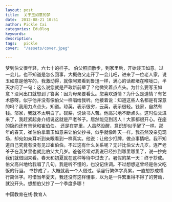 ```yaml
---
layout: post  
title:  关于玉如意的梦  
date:  2012-08-21 10:51  
author: Pickle Cai  
categories: EduBlog  
keywords: 
description:   
tags:	pickle   
cover:  "/assets/cover.jpeg"  

---  
```

    
 梦到伯父很年轻，六七十的样子。 	      伯父照旧散步，到家里后，开始谈玉如意。过一会儿，也不知道是怎么回事，大概伯父走开了一会儿吧，进来了一位老人家，说玉如意是他写的。我激动得，就像阿累看到鲁迅一样，满心的话都堵在喉咙口，半天才问了一句：这么说您就是严政新前辈了？他微笑着点点头。为什么要写玉如意？没问出口就想到了答案：因为母亲要看么。您喜欢道情？为什么是道情？有艺术感呀。似乎他并没有像伯父一样唱给我听。他接着说：知道这些人名都是有深意的吗？我用力点点头，知道。琼英，表示很穷，云英，表示很轻。钱家，自然有钱。邬家，我就不太明白了。砚耕，说读书人苦。他高兴地不断点头。这时伯父进来了，我赶紧起身介绍说这就是严老爷子。居然能见到活人！大家都很开心。在座的隐约还有爸爸和崔伯伯。       还是在梦里，人虽然没醒，意识却似乎醒了一样。那年的春天，崔伯伯拿着玉如意来让伯父抄书，似乎就像昨天一样。我虽然没亲见现场，却宛如亲耳听到亲眼看到一样真实。他说：让他少打牌，做点事情吧。我不知道自己究竟有没有见过崔伯伯。不过这有什么关系呢？无非比伯父大几岁。连严老爷子在我梦里也就比伯父大几岁。爸爸经常对我说已经抄到哪里哪里了，说一抄完我们就借回来看。春天和初夏就在这种等待中过去了。暑假的某一天：终于抄成。伯父高兴地给我唱了几句。我是听不懂的，也没记住调。不过想想这曾经是伯父吃饭的行当。       书抄成了，大概就我一个人借过。读竖行繁体字真累，一直想抄成横行简体字。可惜当年夏天，我还没有这样懂事，以为是一件繁重得不得了的劳动，就没开头。想想伯父抄了一个季度多哪！						

		    
 中国教育在线·教育人

